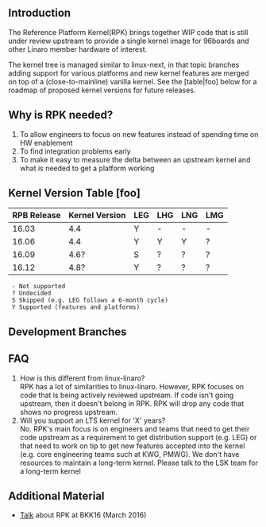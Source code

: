 ## Introduction
The Reference Platform Kernel(RPK) brings together WIP code that is still under review upstream to provide a single kernel image for 96boards and other Linaro member hardware of interest.

The kernel tree is managed similar to linux-next, in that topic branches adding support for various platforms and new kernel features are merged on top of a (close-to-mainline) vanilla kernel. See the [table|foo] below for a roadmap of proposed kernel versions for future releases.

## Why is RPK needed?
 1. To allow engineers to focus on new features instead of spending time on HW enablement
 1. To find integration problems early
 1. To make it easy to measure the delta between an upstream kernel and what is needed to get a platform working

## Kernel Version Table [foo]
| RPB Release | Kernel Version | LEG | LHG | LNG | LMG |
|---|---|---|---|---|---|
|16.03   |4.4   | Y | - | - | - |
|16.06   |4.4   | Y | Y | Y | ? |
|16.09   |4.6?  | S | ? | ? | ? |
|16.12   |4.8?  | Y | ? | ? | ? |

     - Not supported
     ? Undecided
     S Skipped (e.g. LEG follows a 6-month cycle)
     Y Supported (features and platforms)

## Development Branches

## FAQ
 1. How is this different from linux-linaro?  
    RPK has a lot of similarities to linux-linaro. However, RPK focuses on code that is being actively reviewed upstream. If code isn't going upstream, then it doesn't belong in RPK. RPK will drop any code that shows no progress upstream.
 1. Will you support an LTS kernel for 'X' years?  
    No. RPK's main focus is on engineers and teams that need to get their code upstream as a requirement to get distribution support (e.g. LEG) or that need to work on tip to get new features accepted into the kernel (e.g. core engineering teams such at KWG, PMWG). We don't have resources to maintain a long-term kernel. Please talk to the LSK team for a long-term kernel

## Additional Material
 * [Talk](https://www.youtube.com/watch?v=fW6_eL3U7OQ) about RPK at BKK16 (March 2016)